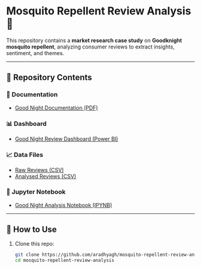 # Mosquito Repellent Review Analysis 🦟

This repository contains a **market research case study** on **Goodknight mosquito repellent**, analyzing consumer reviews to extract insights, sentiment, and themes.

---

## 📂 Repository Contents

### 📑 Documentation
- [Good Night Documentation (PDF)](https://github.com/aradhyagh/mosquito-repellent-review-analysis/blob/main/good%20night%20documentation.pdf)

### 📊 Dashboard
- [Good Night Review Dashboard (Power BI)](https://github.com/aradhyagh/mosquito-repellent-review-analysis/blob/main/good%20night%20review%20dashboard.pbix)

### 📈 Data Files
- [Raw Reviews (CSV)](https://github.com/aradhyagh/mosquito-repellent-review-analysis/blob/main/good_night_reviews.csv)  
- [Analysed Reviews (CSV)](https://github.com/aradhyagh/mosquito-repellent-review-analysis/blob/main/good_night_analysed_reviews.csv)

### 🧪 Jupyter Notebook
- [Good Night Analysis Notebook (IPYNB)](https://github.com/aradhyagh/mosquito-repellent-review-analysis/blob/main/good_night_analysis.ipynb)

---

## 🚀 How to Use
1. Clone this repo:
   ```bash
   git clone https://github.com/aradhyagh/mosquito-repellent-review-analysis.git
   cd mosquito-repellent-review-analysis
